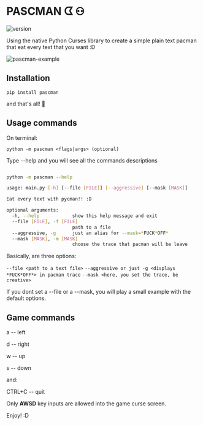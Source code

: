 # PASCMAN ᗧ ⚇

![version](https://img.shields.io/badge/pascman-v0.0.2-brightgreen.svg)

Using the native Python Curses library to create a simple plain text pacman that eat every text that you want :D

![pascman-example](https://github.com/Ronald-TR/pascman/docs/pascman.gif)


## Installation

`pip install pascman`

and that's all! :snake:

## Usage commands
On terminal:

    python -m pascman <flags|args> (optional)

Type --help and you will see all the commands descriptions
```bash

python -m pascman --help                                       

usage: main.py [-h] [--file [FILE]] [--aggressive] [--mask [MASK]]

Eat every text with pycman!! :D

optional arguments:
  -h, --help            show this help message and exit
  --file [FILE], -f [FILE]
                        path to a file
  --aggressive, -g      just an alias for --mask=*FUCK*OFF*
  --mask [MASK], -m [MASK]
                        choose the trace that pacman will be leave
```
Basically, are three options: 

`--file <path to a text file>`
`--aggressive or just -g <displays *FUCK*OFF*> in pacman trace`
`--mask <here, you set the trace, be creative>`

If you dont set a --file or a --mask, you will play a small example with the default options.

## Game commands

a -- left

d -- right

w -- up

s -- down

and:

CTRL+C -- quit

Only **AWSD** key inputs are allowed into the game curse screen.

Enjoy! :D
